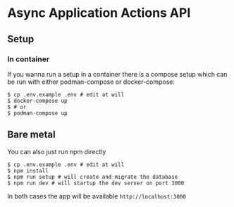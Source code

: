 # Async Application Actions API

## Setup

### In container

If you wanna run a setup in a container there is a compose setup which can be run with either podman-compose or docker-compose:

```shell
$ cp .env.example .env # edit at will
$ docker-compose up
$ # or
$ podman-compose up
```

## Bare metal

You can also just run npm directly

```shell
$ cp .env.example .env # edit at will
$ npm install
$ npm run setup # will create and migrate the database
$ npm run dev # will startup the dev server on port 3000
```

In both cases the app will be available `http://localhost:3000`

